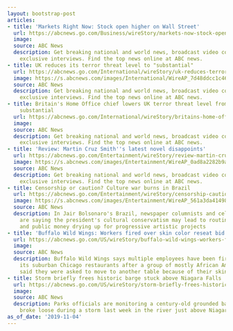 ```yaml
---
layout: bootstrap-post
articles:
- title: 'Markets Right Now: Stock open higher on Wall Street'
  url: https://abcnews.go.com/Business/wireStory/markets-now-stock-open-higher-wall-street-66738784
  image: 
  source: ABC News
  description: Get breaking national and world news, broadcast video coverage, and
    exclusive interviews. Find the top news online at ABC news.
- title: UK reduces its terror threat level to "substantial"
  url: https://abcnews.go.com/International/wireStory/uk-reduces-terror-threat-level-substantial-66738783
  image: https://s.abcnews.com/images/International/WireAP_7d48ddcc1c464d61b0b4558b2483cd2b_16x9_992.jpg
  source: ABC News
  description: Get breaking national and world news, broadcast video coverage, and
    exclusive interviews. Find the top news online at ABC news.
- title: Britain's Home Office chief lowers UK terror threat level from severe to
    substantial
  url: https://abcnews.go.com/International/wireStory/britains-home-office-chief-lowers-uk-terror-threat-66738691
  image: 
  source: ABC News
  description: Get breaking national and world news, broadcast video coverage, and
    exclusive interviews. Find the top news online at ABC news.
- title: 'Review: Martin Cruz Smith''s latest novel disappoints'
  url: https://abcnews.go.com/Entertainment/wireStory/review-martin-cruz-smiths-latest-disappoints-66738690
  image: https://s.abcnews.com/images/Entertainment/WireAP_0ad8a2282b9a4e77808251064de3c748_16x9_992.jpg
  source: ABC News
  description: Get breaking national and world news, broadcast video coverage, and
    exclusive interviews. Find the top news online at ABC news.
- title: Censorship or caution? Culture war burns in Brazil
  url: https://abcnews.go.com/Entertainment/wireStory/censorship-caution-culture-war-burns-brazil-66738478
  image: https://s.abcnews.com/images/Entertainment/WireAP_561a3da4149842ceb52b905f5e868237_16x9_992.jpg
  source: ABC News
  description: In Jair Bolsonaro's Brazil, newspaper columnists and celebrated artists
    are saying the president's cultural conservatism may lead to routine censorship
    and public money drying up for progressive artistic projects
- title: 'Buffalo Wild Wings: Workers fired over skin color reseat bid'
  url: https://abcnews.go.com/US/wireStory/buffalo-wild-wings-workers-fired-skin-color-reseat-66738401
  image: 
  source: ABC News
  description: Buffalo Wild Wings says multiple employees have been fired at one of
    its suburban Chicago restaurants after a group of mostly African American customers
    said they were asked to move to another table because of their skin color
- title: Storm briefly frees historic barge stuck above Niagara Falls
  url: https://abcnews.go.com/US/wireStory/storm-briefly-frees-historic-barge-stuck-niagara-falls-66738056
  image: 
  source: ABC News
  description: Parks officials are monitoring a century-old grounded barge that briefly
    broke loose during a storm last week in the river just above Niagara Falls
as_of_date: '2019-11-04'
---
```


